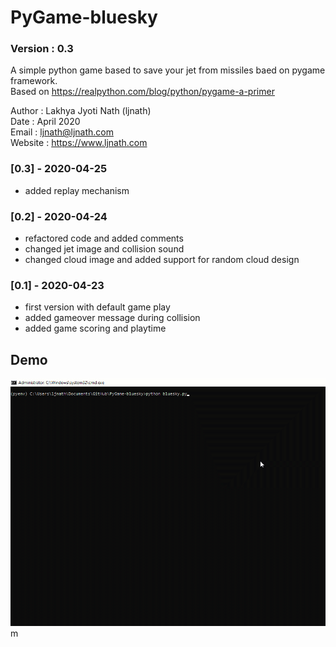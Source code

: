 
# PyGame-bluesky
### Version : 0.3

A simple python game based to save your jet from missiles baed on pygame framework.</br>
Based on https://realpython.com/blog/python/pygame-a-primer

Author : Lakhya Jyoti Nath (ljnath)<br>
Date : April 2020<br>
Email : ljnath@ljnath.com<br>
Website : https://www.ljnath.com

### [0.3] - 2020-04-25
- added replay mechanism


### [0.2] - 2020-04-24
- refactored code and added comments
- changed jet image and collision sound
- changed cloud image and added support for random cloud design


### [0.1] - 2020-04-23
- first version with default game play
- added gameover message during collision
- added game scoring and playtime


## Demo

![](bluesky.gif)m
